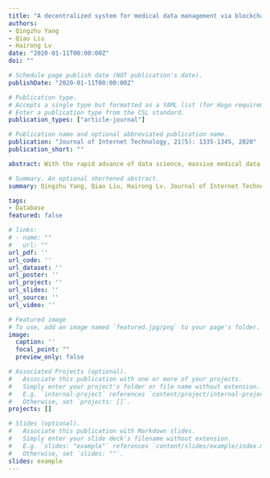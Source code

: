 ```yaml
---
title: "A decentralized system for medical data management via blockchain"
authors:
- Qingzhu Yang
- Qiao Liu
- Hairong Lv
date: "2020-01-11T00:00:00Z"
doi: ""

# Schedule page publish date (NOT publication's date).
publishDate: "2020-01-11T00:00:00Z"

# Publication type.
# Accepts a single type but formatted as a YAML list (for Hugo requirements).
# Enter a publication type from the CSL standard.
publication_types: ["article-journal"]

# Publication name and optional abbreviated publication name.
publication: "Journal of Internet Technology, 21(5): 1335-1345, 2020"
publication_short: ""

abstract: With the rapid advance of data science, massive medical data are managed in data centers which may cause surveillance and security issues. This calls for building a secure data management system. In this paper, we propose a decentralized system for medical data management, to address the challenge of data privacy protection during data sharing between network nodes, leveraging the blockchain technology. We propose protocols to achieve this and normalize data format recorded on the blockchain. The entities of our system include users, contributing data; edge data hub (EDH) nodes, used for storing users’ data (an EDH stores one user’s data and is controlled by the corresponding user); service nodes, with the ability to analyze user data and customers that need the analysis of the data. To protect data privacy in the EDH, we use a secure computing platform (SCP) to process data. Furthermore, data request from a service with high credibility is more likely to be permitted by the EDH. Data authenticity is guaranteed by checking the hash value recorded on the blockchain. Moreover, we reduce the off-blockchain storage space leveraging the data sparsity. Our system thus enables data sharing, authenticity, privacy protection and storage space reduction, shedding lights on building a developable and secure data-driven world.

# Summary. An optional shortened abstract.
summary: Qingzhu Yang, Qiao Liu, Hairong Lv. Journal of Internet Technology, 2020.

tags:
- Database
featured: false

# links:
# - name: ""
#   url: ""
url_pdf: ''
url_code: ''
url_dataset: ''
url_poster: ''
url_project: ''
url_slides: ''
url_source: ''
url_video: ''

# Featured image
# To use, add an image named `featured.jpg/png` to your page's folder. 
image:
  caption: ''
  focal_point: ""
  preview_only: false

# Associated Projects (optional).
#   Associate this publication with one or more of your projects.
#   Simply enter your project's folder or file name without extension.
#   E.g. `internal-project` references `content/project/internal-project/index.md`.
#   Otherwise, set `projects: []`.
projects: []

# Slides (optional).
#   Associate this publication with Markdown slides.
#   Simply enter your slide deck's filename without extension.
#   E.g. `slides: "example"` references `content/slides/example/index.md`.
#   Otherwise, set `slides: ""`.
slides: example
---
```


<!-- {{% callout note %}}
Click the *Cite* button above to demo the feature to enable visitors to import publication metadata into their reference management software.
{{% /callout %}} -->

<!-- {{% callout note %}}
Create your slides in Markdown - click the *Slides* button to check out the example.
{{% /callout %}} -->

<!-- Add the publication's **full text** or **supplementary notes** here. You can use rich formatting such as including [code, math, and images](https://docs.hugoblox.com/content/writing-markdown-latex/). -->
